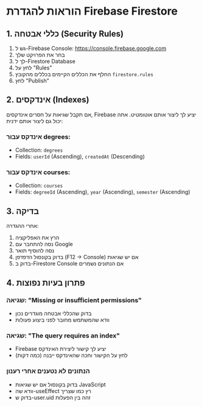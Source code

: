 # הוראות להגדרת Firebase Firestore

## 1. כללי אבטחה (Security Rules)

1. גש ל-Firebase Console: https://console.firebase.google.com
2. בחר את הפרויקט שלך
3. לך ל-Firestore Database
4. לחץ על "Rules"
5. החלף את הכללים הקיימים בכללים מהקובץ `firestore.rules`
6. לחץ "Publish"

## 2. אינדקסים (Indexes)

אם תקבל שגיאות על חסרים אינדקסים, Firebase יציע לך ליצור אותם אוטומטיט.
אתה יכול גם ליצור אותם ידנית:

### אינדקס עבור degrees:
- Collection: `degrees`
- Fields: `userId` (Ascending), `createdAt` (Descending)

### אינדקס עבור courses:
- Collection: `courses`
- Fields: `degreeId` (Ascending), `year` (Ascending), `semester` (Ascending)

## 3. בדיקה

אחרי ההגדרה:
1. הרץ את האפליקציה
2. נסה להתחבר עם Google
3. נסה להוסיף תואר
4. בדוק בקונסול הדפדפן (F12 -> Console) אם יש שגיאות
5. בדוק ב-Firestore Console אם הנתונים נשמרים

## 4. פתרון בעיות נפוצות

### שגיאה: "Missing or insufficient permissions"
- בדוק שהכללי אבטחה מוגדרים נכון
- וודא שהמשתמש מחובר לפני ביצוע פעולות

### שגיאה: "The query requires an index"
- Firebase יציע לך קישור ליצירת האינדקס
- לחץ על הקישור וחכה שהאינדקס ייבנה (כמה דקות)

### הנתונים לא נטענים אחרי רענון
- בדוק בקונסול אם יש שגיאות JavaScript
- וודא שה-useEffect רץ כמו שצריך
- בדוק ש-user.uid זהה בין הפעלות
